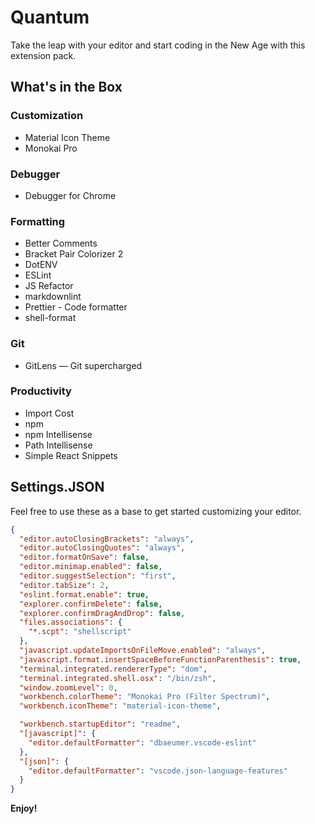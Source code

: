 # Quantum

Take the leap with your editor and start coding in the New Age with this extension pack.

## What's in the Box

### Customization

* Material Icon Theme
* Monokai Pro

### Debugger

* Debugger for Chrome

### Formatting

* Better Comments
* Bracket Pair Colorizer 2
* DotENV
* ESLint
* JS Refactor
* markdownlint
* Prettier - Code formatter
* shell-format

### Git

* GitLens — Git supercharged

### Productivity

* Import Cost
* npm
* npm Intellisense
* Path Intellisense
* Simple React Snippets

## Settings.JSON

Feel free to use these as a base to get started customizing your editor.

```JSON
{
  "editor.autoClosingBrackets": "always",
  "editor.autoClosingQuotes": "always",
  "editor.formatOnSave": false,
  "editor.minimap.enabled": false,
  "editor.suggestSelection": "first",
  "editor.tabSize": 2,
  "eslint.format.enable": true,
  "explorer.confirmDelete": false,
  "explorer.confirmDragAndDrop": false,
  "files.associations": {
    "*.scpt": "shellscript"
  },
  "javascript.updateImportsOnFileMove.enabled": "always",
  "javascript.format.insertSpaceBeforeFunctionParenthesis": true,
  "terminal.integrated.rendererType": "dom",
  "terminal.integrated.shell.osx": "/bin/zsh",
  "window.zoomLevel": 0,
  "workbench.colorTheme": "Monokai Pro (Filter Spectrum)",
  "workbench.iconTheme": "material-icon-theme",

  "workbench.startupEditor": "readme",
  "[javascript]": {
    "editor.defaultFormatter": "dbaeumer.vscode-eslint"
  },
  "[json]": {
    "editor.defaultFormatter": "vscode.json-language-features"
  }
}
```

**Enjoy!**
